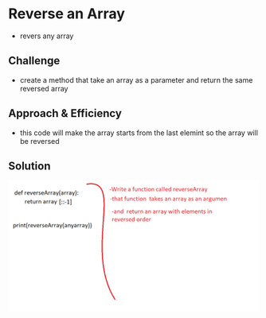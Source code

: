 # Reverse an Array
* revers any array 

## Challenge
* create a method that take an array as a parameter and return the same reversed array



## Approach & Efficiency
* this code will make the array starts from the last elemint so the array will be reversed

## Solution


![image](../../../assets/reverseArray.png)
